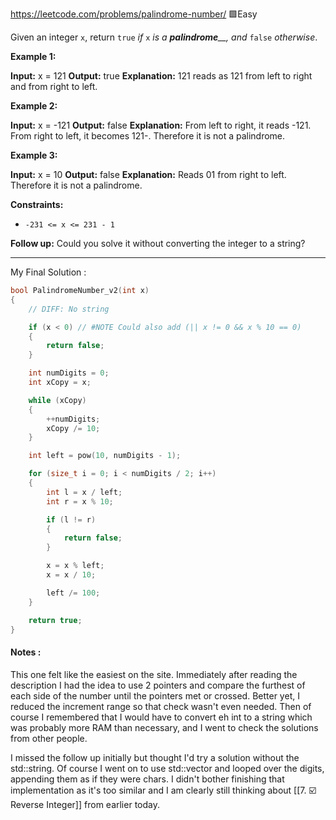 https://leetcode.com/problems/palindrome-number/
🟩Easy

Given an integer `x`, return `true` _if_ `x` _is a_ _**palindrome**__, and_ `false` _otherwise_.

**Example 1:**

**Input:** x = 121
**Output:** true
**Explanation:** 121 reads as 121 from left to right and from right to left.

**Example 2:**

**Input:** x = -121
**Output:** false
**Explanation:** From left to right, it reads -121. From right to left, it becomes 121-. Therefore it is not a palindrome.

**Example 3:**

**Input:** x = 10
**Output:** false
**Explanation:** Reads 01 from right to left. Therefore it is not a palindrome.

**Constraints:**

- `-231 <= x <= 231 - 1`

**Follow up:** Could you solve it without converting the integer to a string?

---

My Final Solution :
```cpp
bool PalindromeNumber_v2(int x)
{
	// DIFF: No string

	if (x < 0) // #NOTE Could also add (|| x != 0 && x % 10 == 0)
	{
		return false;
	}

	int numDigits = 0;
	int xCopy = x;

	while (xCopy)
	{
		++numDigits;
		xCopy /= 10;
	}

	int left = pow(10, numDigits - 1);

	for (size_t i = 0; i < numDigits / 2; i++)
	{
		int l = x / left;
		int r = x % 10;

		if (l != r)
		{
			return false;
		}

		x = x % left;
		x = x / 10;

		left /= 100;
	}

	return true;
}
```
#### Notes :
This one felt like the easiest on the site. Immediately after reading the description I had the idea to use 2 pointers and compare the furthest of each side of the number until the pointers met or crossed. Better yet, I reduced the increment range so that check wasn't even needed. Then of course I remembered that I would have to convert eh int to a string which was probably more RAM than necessary, and I went to check the solutions from other people.

I missed the follow up initially but thought I'd try a solution without the std::string. Of course I went on to use std::vector<int> and looped over the digits, appending them as if they were chars. I didn't bother finishing that implementation as it's too similar and I am clearly still thinking about [[7. ☑️ Reverse Integer]] from earlier today.